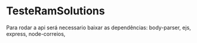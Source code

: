 # TesteRamSolutions

Para rodar a api será necessario baixar as dependências:
body-parser,
ejs,
express,
node-correios,
